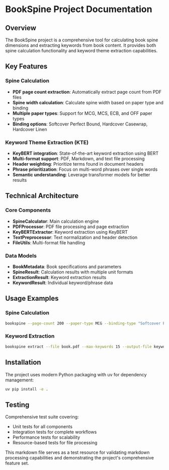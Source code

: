 # BookSpine Project Documentation

## Overview

The BookSpine project is a comprehensive tool for calculating book spine dimensions and extracting keywords from book content. It provides both spine calculation functionality and keyword theme extraction capabilities.

## Key Features

### Spine Calculation

- **PDF page count extraction**: Automatically extract page count from PDF files
- **Spine width calculation**: Calculate spine width based on paper type and binding
- **Multiple paper types**: Support for MCG, MCS, ECB, and OFF paper types
- **Binding options**: Softcover Perfect Bound, Hardcover Casewrap, Hardcover Linen

### Keyword Theme Extraction (KTE)

- **KeyBERT integration**: State-of-the-art keyword extraction using BERT
- **Multi-format support**: PDF, Markdown, and text file processing
- **Header weighting**: Prioritize terms found in document headers
- **Phrase prioritization**: Focus on multi-word phrases over single words
- **Semantic understanding**: Leverage transformer models for better results

## Technical Architecture

### Core Components

- **SpineCalculator**: Main calculation engine
- **PDFProcessor**: PDF file processing and page extraction
- **KeyBERTExtractor**: Keyword extraction using KeyBERT
- **TextPreprocessor**: Text normalization and header detection
- **FileUtils**: Multi-format file handling

### Data Models

- **BookMetadata**: Book specifications and parameters
- **SpineResult**: Calculation results with multiple unit formats
- **ExtractionResult**: Keyword extraction results
- **KeywordResult**: Individual keyword/phrase data

## Usage Examples

### Spine Calculation

```bash
bookspine --page-count 200 --paper-type MCG --binding-type "Softcover Perfect Bound" --paper-weight 80
```

### Keyword Extraction

```bash
bookspine extract --file book.pdf --max-keywords 15 --output-file keywords.json
```

## Installation

The project uses modern Python packaging with uv for dependency management:

```bash
uv pip install -e .
```

## Testing

Comprehensive test suite covering:

- Unit tests for all components
- Integration tests for complete workflows
- Performance tests for scalability
- Resource-based tests for file processing

This markdown file serves as a test resource for validating markdown processing capabilities and demonstrating the project's comprehensive feature set.
